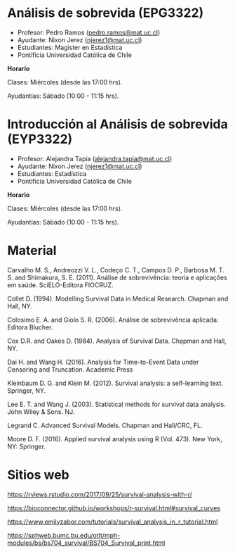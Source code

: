 # Análisis de sobrevida (EPG3322)

+ Profesor: Pedro Ramos (pedro.ramos@mat.uc.cl)
+ Ayudante: Nixon Jerez (njerez1@mat.uc.cl)
+ Estudiantes: Magister en Estadística
+ Pontificia Universidad Católica de Chile

**Horario**

Clases: Miércoles (desde las 17:00 hrs).

Ayudantías: Sábado (10:00 - 11:15 hrs).

# Introducción al Análisis de sobrevida (EYP3322)

+ Profesor: Alejandra Tapia (alejandra.tapia@mat.uc.cl)
+ Ayudante: Nixon Jerez (njerez1@mat.uc.cl)
+ Estudiantes: Estadística
+ Pontificia Universidad Católica de Chile

**Horario**

Clases: Miércoles (desde las 17:00 hrs).

Ayudantías: Sábado (10:00 - 11:15 hrs).

# Material

Carvalho M. S., Andreozzi V. L., Codeço C. T., Campos D. P., Barbosa M. T. S. and Shimakura, S. E. (2011). Análise de sobrevivência: teoria e aplicações em saúde. SciELO-Editora FIOCRUZ.

Collet D. (1994). Modelling Survival Data in Medical Research. Chapman and Hall, NY.

Colosimo E. A. and Giolo S. R. (2006). Análise de sobrevivência aplicada. Editora Blucher.

Cox D.R. and Oakes D. (1984). Analysis of Survival Data. Chapman and Hall, NY.

Dai H. and Wang H. (2016). Analysis for Time-to-Event Data under Censoring and Truncation. Academic Press

Kleinbaum D. G. and Klein M. (2012). Survival analysis: a self-learning text. Springer, NY.

Lee E. T. and Wang J. (2003). Statistical methods for survival data analysis. John Wiley & Sons. NJ.

Legrand C. Advanced Survival Models. Chapman and Hall/CRC, FL.

Moore D. F. (2016). Applied survival analysis using R (Vol. 473). New York, NY: Springer.

# Sitios web

https://rviews.rstudio.com/2017/09/25/survival-analysis-with-r/

https://bioconnector.github.io/workshops/r-survival.html#survival_curves

https://www.emilyzabor.com/tutorials/survival_analysis_in_r_tutorial.html

https://sphweb.bumc.bu.edu/otlt/mph-modules/bs/bs704_survival/BS704_Survival_print.html
